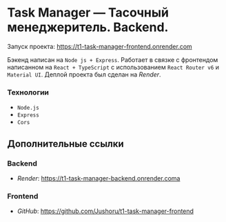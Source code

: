 # Task Manager — Тасочный менеджеритель. Backend.

Запуск проекта:
https://t1-task-manager-frontend.onrender.com

Бэкенд написан на ```Node js + Express```.
Работает в связке с фронтендом написанном на ```React + TypeScript``` с использованием ```React Router v6```  и ```Material UI```.
Деплой проекта был сделан на *Render*.

### Технологии
- ```Node.js```
- ```Express```
- ```Cors```

## Дополнительные ссылки

### Backend
- *Render*:
  https://t1-task-manager-backend.onrender.coma

### Frontend
- *GitHub*:
  https://github.com/Jushoru/t1-task-manager-frontend
